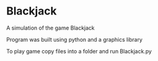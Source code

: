 # Blackjack
A simulation of the game Blackjack 

Program was built using python and a graphics library

To play game copy files into a folder and run Blackjack.py

